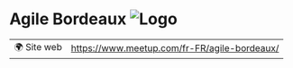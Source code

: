 # Agile Bordeaux ![Logo](https://example.com/logo-agile-bordeaux.png)

|                                |     |
| ------------------------------ | --- |
| 🌍 Site web                    | https://www.meetup.com/fr-FR/agile-bordeaux/ |
